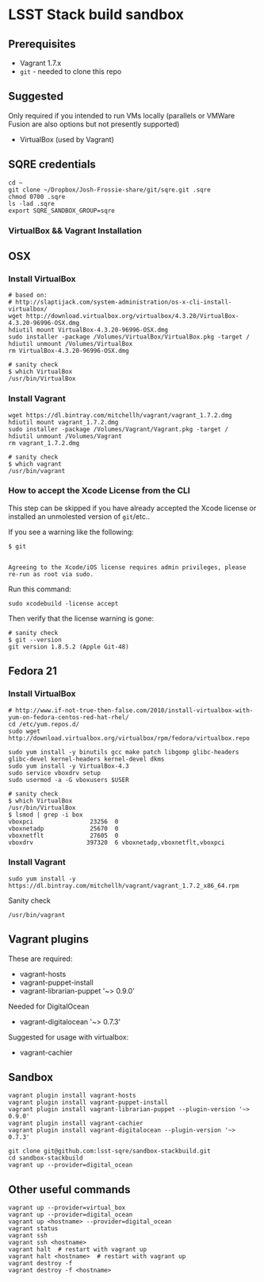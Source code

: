 LSST Stack build sandbox
========================

Prerequisites
-------------

* Vagrant 1.7.x
* `git` - needed to clone this repo

Suggested
---------

Only required if you intended to run VMs locally (parallels or VMWare Fusion
are also options but not presently supported)

* VirtualBox (used by Vagrant)

SQRE credentials
----------------

    cd ~
    git clone ~/Dropbox/Josh-Frossie-share/git/sqre.git .sqre
    chmod 0700 .sqre
    ls -lad .sqre
    export SQRE_SANDBOX_GROUP=sqre

### VirtualBox && Vagrant Installation

OSX
---

### Install VirtualBox

```shell
# based on:
# http://slaptijack.com/system-administration/os-x-cli-install-virtualbox/
wget http://download.virtualbox.org/virtualbox/4.3.20/VirtualBox-4.3.20-96996-OSX.dmg
hdiutil mount VirtualBox-4.3.20-96996-OSX.dmg
sudo installer -package /Volumes/VirtualBox/VirtualBox.pkg -target /
hdiutil unmount /Volumes/VirtualBox
rm VirtualBox-4.3.20-96996-OSX.dmg
```

```shell
# sanity check
$ which VirtualBox
/usr/bin/VirtualBox
```

### Install Vagrant

```shell
wget https://dl.bintray.com/mitchellh/vagrant/vagrant_1.7.2.dmg
hdiutil mount vagrant_1.7.2.dmg
sudo installer -package /Volumes/Vagrant/Vagrant.pkg -target /
hdiutil unmount /Volumes/Vagrant
rm vagrant_1.7.2.dmg
```

```shell
# sanity check
$ which vagrant
/usr/bin/vagrant
```
### How to accept the Xcode License from the CLI

This step can be skipped if you have already accepted the Xcode license or
installed an unmolested version of `git`/etc..

If you see a warning like the following:

```shell
$ git


Agreeing to the Xcode/iOS license requires admin privileges, please re-run as root via sudo.
```

Run this command:
```shell
sudo xcodebuild -license accept
```

Then verify that the license warning is gone:
```shell
# sanity check
$ git --version
git version 1.8.5.2 (Apple Git-48)
```

Fedora 21
---------

### Install VirtualBox

```shell
# http://www.if-not-true-then-false.com/2010/install-virtualbox-with-yum-on-fedora-centos-red-hat-rhel/
cd /etc/yum.repos.d/
sudo wget http://download.virtualbox.org/virtualbox/rpm/fedora/virtualbox.repo

sudo yum install -y binutils gcc make patch libgomp glibc-headers glibc-devel kernel-headers kernel-devel dkms
sudo yum install -y VirtualBox-4.3
sudo service vboxdrv setup
sudo usermod -a -G vboxusers $USER
```

```shell
# sanity check
$ which VirtualBox
/usr/bin/VirtualBox
$ lsmod | grep -i box
vboxpci                23256  0 
vboxnetadp             25670  0 
vboxnetflt             27605  0 
vboxdrv               397320  6 vboxnetadp,vboxnetflt,vboxpci
```

### Install Vagrant

```shell
sudo yum install -y https://dl.bintray.com/mitchellh/vagrant/vagrant_1.7.2_x86_64.rpm
```

Sanity check
```shell
/usr/bin/vagrant
```

Vagrant plugins
---------------

These are required:

* vagrant-hosts
* vagrant-puppet-install
* vagrant-librarian-puppet '~> 0.9.0'

Needed for DigitalOcean

* vagrant-digitalocean '~> 0.7.3'

Suggested for usage with virtualbox:

* vagrant-cachier

Sandbox
-------

    vagrant plugin install vagrant-hosts
    vagrant plugin install vagrant-puppet-install
    vagrant plugin install vagrant-librarian-puppet --plugin-version '~> 0.9.0'
    vagrant plugin install vagrant-cachier
    vagrant plugin install vagrant-digitalocean --plugin-version '~> 0.7.3'

    git clone git@github.com:lsst-sqre/sandbox-stackbuild.git
    cd sandbox-stackbuild
    vagrant up --provider=digital_ocean

Other useful commands
---------------------
    vagrant up --provider=virtual_box
    vagrant up --provider=digital_ocean
    vagrant up <hostname> --provider=digital_ocean
    vagrant status
    vagrant ssh
    vagrant ssh <hostname>
    vagrant halt  # restart with vagrant up
    vagrant halt <hostname>  # restart with vagrant up
    vagrant destroy -f
    vagrant destroy -f <hostname>
